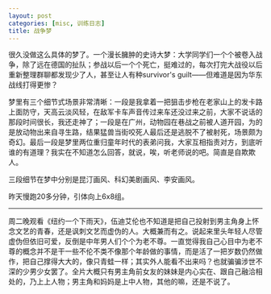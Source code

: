 ```yaml
---
layout: post
categories: [misc, 训练日志]
title: 战争梦
---
```


很久没做这么具体的梦了。一个漫长臃肿的史诗大梦：大学同学们一个个被卷入战争，除了远在德国的扯队；参战以后一个个死亡，挺难过的，每次打完大战役以后重新整理群聊都发现少了人，甚至让人有种survivor's guilt——但难道是因为华东战线打得更惨？

梦里有三个细节式场景非常清晰：一段是我拿着一把狙击步枪在老家山上的发卡路上面防守，天高云淡风轻，在敌军卡车声音传过来车还没过来之前，大家不说话的那段时间很长，我还走神了；一段是在广州，动物园在巷战之前被人道开园，为的是放动物出来自寻生路，结果猛兽当街咬死人最后还是逃脱不了被射死，场景颇为奇幻。最后一段是梦里两位重归童年时代的表弟问我，大家互相指责对方，到底听谁的有道理？我实在不知道怎么回答，就说，唉，听老师说的吧。简直是自欺欺人。

三段细节在梦中分别是昆汀画风、科幻美剧画风、李安画风。

昨天慢跑20多分钟，引体向上6x8组。

---

周二晚观看《纽约一个下雨天》，伍迪艾伦也不知道是把自己投射到男主角身上怀念文艺的青春，还是讽刺文艺而虚伪的人。大概兼而有之。说起来里头年轻人尽管虚伪但依旧可爱，反倒是中年男人们个个为老不尊。一直觉得我自己心目中为老不尊的概念并不是干一些不伦不类不像那个年龄做的事情，而是活了一把岁数仍然做作，把自己撑得大大的，像只青蛙一样；其实外人能看不出来吗？也就骗骗涉世不深的少男少女罢了。全片大概只有男主角前女友的妹妹是内心实在、跟自己融洽相处的，乃上上人物；男主角和妈妈是上中人物，其他的嘛，还是不说了。
